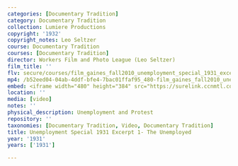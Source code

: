 ```yaml
---
categories: [Documentary Tradition]
category: Documentary Tradition
collection: Lumiere Productions
copyright: '1932'
copyright_notes: Leo Seltzer
course: Documentary Tradition
courses: [Documentary Tradition]
director: Workers Film and Photo League (Leo Seltzer)
film_title: ''
flv: secure/courses/film_gaines_fall2010_unemployment_special_1931_excerpt_1.flv
mp4: /b52eed04-04ab-4ddf-bfe4-7bac01ffaf95_480-film_gaines_fall2010_unemployment_special_1931_excerpt_1.mp4
embed: <iframe width="480" height="384" src="https://surelink.ccnmtl.columbia.edu/video/?player=mp4_secure_stream&file=/b52eed04-04ab-4ddf-bfe4-7bac01ffaf95_480-film_gaines_fall2010_unemployment_special_1931_excerpt_1.mp4&width=480&height=360&poster=https://d369ay3g98xik5.cloudfront.net/thumbs/2016/11/17/b52eed04-04ab-4ddf-bfe4-7bac01ffaf95-00003.jpg&authtype=wind"></iframe>
location: ''
media: [video]
notes: ''
physical_description: Unemployment and Protest
repository: ''
taxonomies: [Documentary Tradition, Video, Documentary Tradition]
title: Unemployment Special 1931 Excerpt 1- The Unemployed
year: '1931'
years: ['1931']

---
```

